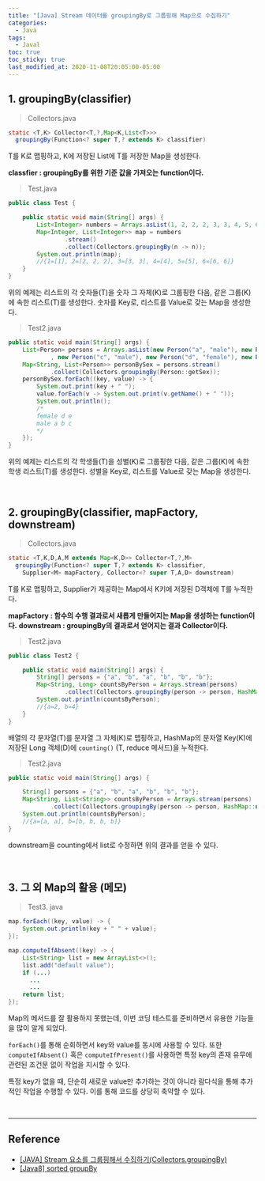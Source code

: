 ```yaml
---
title: "[Java] Stream 데이터를 groupingBy로 그룹핑해 Map으로 수집하기"
categories:
  - Java
tags:
  - Javal
toc: true
toc_sticky: true
last_modified_at: 2020-11-08T20:05:00-05:00
---
```


## 1. groupingBy(classifier)

> Collectors.java

```java
static <T,K> Collector<T,?,Map<K,List<T>>>
  groupingBy(Function<? super T,? extends K> classifier)
```

T를 K로 맵핑하고, K에 저장된 List에 T를 저장한 Map을 생성한다.

**classfier : groupingBy를 위한 기준 값을 가져오는 function이다.**

> Test.java

```java
public class Test {

    public static void main(String[] args) {
        List<Integer> numbers = Arrays.asList(1, 2, 2, 2, 3, 3, 4, 5, 6, 6);
        Map<Integer, List<Integer>> map = numbers
                .stream()
                .collect(Collectors.groupingBy(n -> n));
        System.out.println(map);
        //{1=[1], 2=[2, 2, 2], 3=[3, 3], 4=[4], 5=[5], 6=[6, 6]}
    }
}
```

위의 예제는 리스트의 각 숫자들(T)을 숫자 그 자체(K)로 그룹핑한 다음, 같은 그룹(K)에 속한 리스트(T)를 생성한다. 숫자를 Key로, 리스트를 Value로 갖는 Map을 생성한다.

> Test2.java

```java
public static void main(String[] args) {
    List<Person> persons = Arrays.asList(new Person("a", "male"), new Person("b", "male")
            , new Person("c", "male"), new Person("d", "female"), new Person("e", "female"));
    Map<String, List<Person>> personBySex = persons.stream()
            .collect(Collectors.groupingBy(Person::getSex));
    personBySex.forEach((key, value) -> {
        System.out.print(key + " ");
        value.forEach(v -> System.out.print(v.getName() + " "));
        System.out.println();
        /*
        female d e
        male a b c
        */
    });
}
```

위의 예제는 리스트의 각 학생들(T)을 성별(K)로 그룹핑한 다음, 같은 그룹(K)에 속한 학생 리스트(T)를 생성한다. 성별을 Key로, 리스트를 Value로 갖는 Map을 생성한다.

<br>

## 2. groupingBy(classifier, mapFactory, downstream)

> Collectors.java

```java
static <T,K,D,A,M extends Map<K,D>> Collector<T,?,M>
  groupingBy(Function<? super T,? extends K> classifier,
    Supplier<M> mapFactory, Collector<? super T,A,D> downstream)
```

T를 K로 맵핑하고, Supplier가 제공하는 Map에서 K키에 저장된 D객체에 T를 누적한다.

**mapFactory : 함수의 수행 결과로서 새롭게 만들어지는 Map을 생성하는 function이다.**
**downstream : groupingBy의 결과로서 얻어지는 결과 Collector이다.**

> Test2.java

```java
public class Test2 {

    public static void main(String[] args) {
        String[] persons = {"a", "b", "a", "b", "b", "b"};
        Map<String, Long> countsByPerson = Arrays.stream(persons)
                .collect(Collectors.groupingBy(person -> person, HashMap::new, Collectors.counting()));
        System.out.println(countsByPerson);
        //{a=2, b=4}
    }
}
```

배열의 각 문자열(T)를 문자열 그 자체(K)로 맵핑하고, HashMap의 문자열 Key(K)에 저장된 Long 객체(D)에 ``counting()`` (T, reduce 메서드)을 누적한다.

> Test2.java

```java
public static void main(String[] args) {

    String[] persons = {"a", "b", "a", "b", "b", "b"};
    Map<String, List<String>> countsByPerson = Arrays.stream(persons)
            .collect(Collectors.groupingBy(person -> person, HashMap::new, Collectors.toList()));
    System.out.println(countsByPerson);
    //{a=[a, a], b=[b, b, b, b]}
}
```

downstream을 counting에서 list로 수정하면 위의 결과를 얻을 수 있다.

<br>

## 3. 그 외 Map의 활용 (메모)

> Test3. java

```java
map.forEach((key, value) -> {
    System.out.println(key + " " + value);
});

map.computeIfAbsent((key) -> {
    List<String> list = new ArrayList<>();
    list.add("default value");
    if (...)
      ...
      ...
    return list;
});
```

Map의 메서드를 잘 활용하지 못했는데, 이번 코딩 테스트를 준비하면서 유용한 기능들을 많이 알게 되었다.

``forEach()``를 통해 순회하면서 key와 value를 동시에 사용할 수 있다. 또한 ``computeIfAbsent()`` 혹은 ``computeIfPresent()``를 사용하면 특정 key의 존재 유무에 관련된 조건문 없이 작업을 지시할 수 있다.

특정 key가 없을 때, 단순히 새로운 value만 추가하는 것이 아니라 람다식을 통해 추가적인 작업을 수행할 수 있다. 이를 통해 코드를 상당히 축약할 수 있다.

<br>

---

## Reference

* [[JAVA] Stream 요소를 그룹핑해서 수집하기(Collectors.groupingBy)](https://cornswrold.tistory.com/387)
* [[Java8] sorted groupBy](https://devidea.tistory.com/58)
